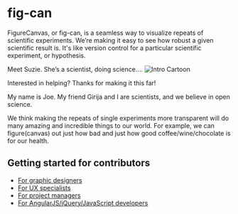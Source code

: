 # fig-can

FigureCanvas, or fig-can, is a seamless way to visualize repeats of scientific experiments. We’re making it easy to see how robust a given scientific result is. It's like version control for a particular scientific experiment, or hypothesis.

Meet Suzie. She’s a scientist, doing science….
![Intro Cartoon](/img/suzie_the_scientist.jpg)

Interested in helping? Thanks for making it this far!

My name is Joe. My friend Girija and I are scientists, and we believe in open science.

We think making the repeats of single experiments more transparent will do many amazing and incredible things to our world. For example, we can figure(canvas) out just how bad and just how good coffee/wine/chocolate is for our health.

## Getting started for contributors

- [For graphic designers](CONTRIBUTING.md#for-graphic-designers)
- [For UX specialists](CONTRIBUTING.md#for-ux-specialists)
- [For project managers](CONTRIBUTING.md#for-project-managers)
- [For AngularJS/jQuery/JavaScript developers](CONTRIBUTING.md#for-developers)
